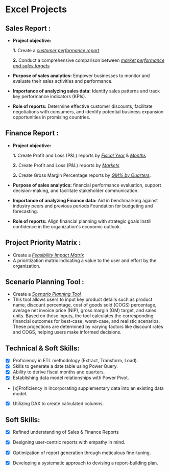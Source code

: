# Excel Projects
## Sales Report :

- **Project objective:** 

    **1.** Create a _[customer performance report](https://github.com/bhumikacg/Excel-Projects/blob/main/Customer%20Performance%20Report.pdf)_ 

    **2.** Conduct a comprehensive comparison between _[market performance and sales targets](https://github.com/bhumikacg/Excel-Projects/blob/main/Market%20Performance%20vs%20Target.pdf)_

- **Purpose of sales analytics:** Empower businesses to monitor and evaluate their sales activities and performance.

- **Importance of analyzing sales data:** Identify sales patterns and track key performance indicators (KPIs).

- **Role of reports:** Determine effective customer discounts, facilitate negotiations with consumers, and identify potential business expansion opportunities in promising countries.


## Finance Report :

- **Project objective:** 

    **1.** Create Profit and Loss (P&L) reports by _[Fiscal Year](https://github.com/bhumikacg/Excel-Projects/blob/main/P%26L%20by%20Fiscal%20Year.pdf)_ & _[Months](https://github.com/bhumikacg/Excel-Projects/blob/main/P%26L%20by%20Fiscal%20Months.pdf)_ 

    **2.** Create Profit and Loss (P&L) reports by _[Markets](https://github.com/bhumikacg/Excel-Projects/blob/main/P%20%26%20L%20for%20Markets.pdf)_
  
    **3.** Create Gross Margin Percentage reports by _[GM% by Quarters](https://github.com/bhumikacg/Excel-Projects/blob/main/GM%25%20by%20Quarters.pdf)_.
  
- **Purpose of sales analytics:** financial performance evaluation, support decision-making, and facilitate stakeholder communication.

- **Importance of analyzing Finance data:** Aid in benchmarking against industry peers and previous periods Foundation for budgeting and forecasting.

- **Role of reports:** Align financial planning with strategic goals Instill confidence in the organization's economic outlook.
  
## Project Priority Matrix : 
- Create a  _[Feasibility Impact Matrix](https://github.com/bhumikacg/Excel-Projects/blob/main/Project%20Priority%20Matrix.pdf)_
- A prioritization matrix indicating a value to the user and effort by the organization.
  
## Scenario Planning Tool : 
- Create a  _[Scenario Planning Tool](https://github.com/bhumikacg/Excel-Projects/blob/main/Customer%20Discount%20Approval.pdf)_
- This tool allows users to input key product details such as product name, discount percentage, cost of goods sold (COGS) percentage, average net invoice price (NIP), gross margin (GM) target, and sales units. Based on these inputs, the tool calculates the corresponding financial outcomes for best-case, worst-case, and realistic scenarios. These projections are determined by varying factors like discount rates and COGS, helping users make informed decisions.

## Technical & Soft Skills:
- [x]	Proficiency in ETL methodology (Extract, Transform, Load).
- [x]	Skills to generate a date table using Power Query.
- [x]	Ability to derive fiscal months and quarters.
- [x]	Establishing data model relationships with Power Pivot.
- [x]Proficiency in incorporating supplementary data into an existing data model.	
- [x]	Utilizing DAX to create calculated columns.

## Soft Skills:
- [x]	Refined understanding of Sales & Finance Reports
- [x]	Designing user-centric reports with empathy in mind.
- [x]	Optimization of report generation through meticulous fine-tuning.
- [x]	Developing a systematic approach to devising a report-building plan.

